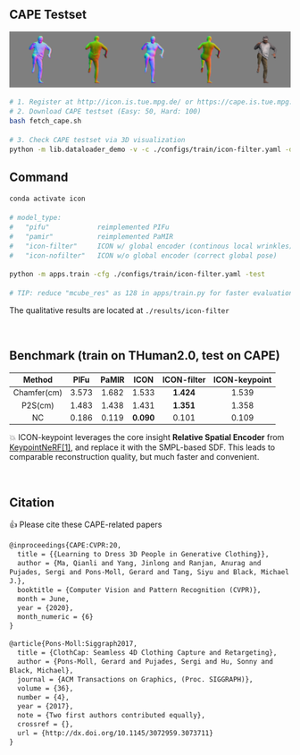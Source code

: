 ## CAPE Testset

![CAPE testset](../assets/cape.png)

```bash
# 1. Register at http://icon.is.tue.mpg.de/ or https://cape.is.tue.mpg.de/
# 2. Download CAPE testset (Easy: 50, Hard: 100)
bash fetch_cape.sh 

# 3. Check CAPE testset via 3D visualization
python -m lib.dataloader_demo -v -c ./configs/train/icon-filter.yaml -d cape
```

## Command

```bash
conda activate icon

# model_type: 
#   "pifu"            reimplemented PIFu
#   "pamir"           reimplemented PaMIR
#   "icon-filter"     ICON w/ global encoder (continous local wrinkles)
#   "icon-nofilter"   ICON w/o global encoder (correct global pose)

python -m apps.train -cfg ./configs/train/icon-filter.yaml -test

# TIP: reduce "mcube_res" as 128 in apps/train.py for faster evaluation
```

The qualitative results are located at `./results/icon-filter`

<br>

## Benchmark (train on THuman2.0, test on CAPE)

|Method|PIFu|PaMIR|ICON|ICON-filter|ICON-keypoint|
|:---:|:---:|:---:|:---:|:---:|:---:|
|Chamfer(cm)|3.573|1.682|1.533|**1.424**|1.539|
|P2S(cm)|1.483|1.438|1.431|**1.351**|1.358|
|NC|0.186|0.119|**0.090**|0.101|0.109|

:boom: ICON-keypoint leverages the core insight **Relative Spatial Encoder** from [KeypointNeRF[1]](https://markomih.github.io/KeypointNeRF/), and replace it with the SMPL-based SDF. This leads to comparable reconstruction quality, but much faster and convenient. 

<br>

## Citation

:+1: Please cite these CAPE-related papers

```
@inproceedings{CAPE:CVPR:20,
  title = {{Learning to Dress 3D People in Generative Clothing}},
  author = {Ma, Qianli and Yang, Jinlong and Ranjan, Anurag and Pujades, Sergi and Pons-Moll, Gerard and Tang, Siyu and Black, Michael J.},
  booktitle = {Computer Vision and Pattern Recognition (CVPR)},
  month = June,
  year = {2020},
  month_numeric = {6}
}

@article{Pons-Moll:Siggraph2017,
  title = {ClothCap: Seamless 4D Clothing Capture and Retargeting},
  author = {Pons-Moll, Gerard and Pujades, Sergi and Hu, Sonny and Black, Michael},
  journal = {ACM Transactions on Graphics, (Proc. SIGGRAPH)},
  volume = {36},
  number = {4},
  year = {2017},
  note = {Two first authors contributed equally},
  crossref = {},
  url = {http://dx.doi.org/10.1145/3072959.3073711}
}
```